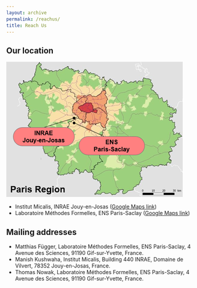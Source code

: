 ```yaml
---
layout: archive
permalink: /reachus/
title: Reach Us
---
```


## Our location
![Ile-de-France_INRAE_ENS](/images/paris_inrae_ens.png)

- Institut Micalis, INRAE Jouy-en-Josas ([Google Maps link](https://goo.gl/maps/CPPCBnNz2EDrWw8y5 "https://goo.gl/maps/CPPCBnNz2EDrWw8y5"))
- Laboratoire Méthodes Formelles, ENS Paris-Saclay ([Google Maps link](https://goo.gl/maps/RoqzjsKcAAaeKhwG9 "https://goo.gl/maps/RoqzjsKcAAaeKhwG9"))

## Mailing addresses
- Matthias Függer, Laboratoire Méthodes Formelles, ENS Paris-Saclay, 4 Avenue des Sciences, 91190 Gif-sur-Yvette, France.
- Manish Kushwaha, Institut Micalis, Building 440 INRAE, Domaine de Vilvert, 78352 Jouy-en-Josas, France. 
- Thomas Nowak, Laboratoire Méthodes Formelles, ENS Paris-Saclay, 4 Avenue des Sciences, 91190 Gif-sur-Yvette, France.
